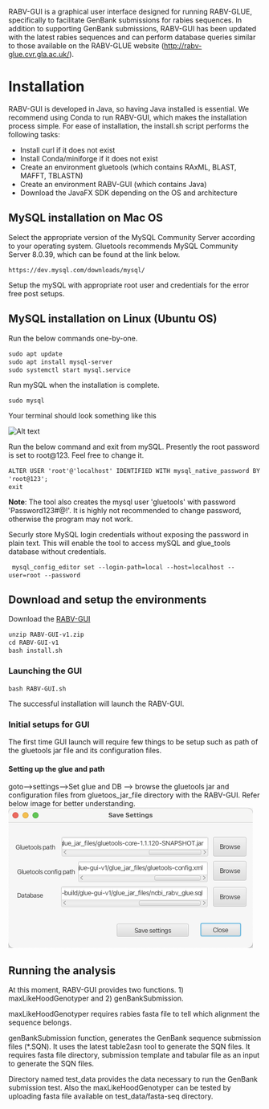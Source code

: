 RABV-GUI is a graphical user interface designed for running RABV-GLUE, specifically to facilitate GenBank submissions for rabies sequences. In addition to supporting GenBank submissions, RABV-GUI has been updated with the latest rabies sequences and can perform database queries similar to those available on the RABV-GLUE website (http://rabv-glue.cvr.gla.ac.uk/).

# Installation
RABV-GUI is developed in Java, so having Java installed is essential. We recommend using Conda to run RABV-GUI, which makes the installation process simple. For ease of installation, the install.sh script performs the following tasks:
- Install curl if it does not exist
- Install Conda/miniforge if it does not exist
- Create an environment gluetools (which contains RAxML, BLAST, MAFFT, TBLASTN)
- Create an environment RABV-GUI (which contains Java)
- Download the JavaFX SDK depending on the OS and architecture

## MySQL installation on Mac OS
Select the appropriate version of the MySQL Community Server according to your operating system. Gluetools recommends MySQL Community Server 8.0.39, which can be found at the link below. 

```shell
https://dev.mysql.com/downloads/mysql/
```
Setup the mySQL with appropriate root user and credentials for the error free post setups.

## MySQL installation on Linux (Ubuntu OS)
Run the below commands one-by-one.

```shell
sudo apt update
sudo apt install mysql-server
sudo systemctl start mysql.service
```

Run mySQL when the installation is complete.
```shell
sudo mysql
```

Your terminal should look something like this

![Alt text](img/sudo_mysql.png)

Run the below command and exit from mySQL. Presently the root password is set to root@123. Feel free to change it. 
```shell
ALTER USER 'root'@'localhost' IDENTIFIED WITH mysql_native_password BY 'root@123';
exit
```
<b>Note</b>: The tool also creates the mysql user 'gluetools' with password 'Password123#@!'. It is highly not recommended to change password, otherwise the program may not work.

Securly store MySQL login credentials without exposing the password in plain text. This will enable the tool to access mySQL and glue_tools database without credentials.

```shell
 mysql_config_editor set --login-path=local --host=localhost --user=root --password
```
## Download and setup the environments

Download the [RABV-GUI ](https://drive.google.com/file/d/1uT8PWJ-KnZRX0pudZpSeRadg1hfGyIOW/view?usp=share_link)
```shell
unzip RABV-GUI-v1.zip
cd RABV-GUI-v1
bash install.sh
```

### Launching the GUI
```shell
bash RABV-GUI.sh
```

The successful installation will launch the RABV-GUI. 

### Initial setups for GUI

The first time GUI launch will require few things to be setup such as path of the gluetools jar file and its configuration files.

#### Setting up the glue and path
goto-->settings-->Set glue and DB --> browse the gluetools jar and configuration files from gluetoos_jar_file directory with the RABV-GUI. Refer below image for better understanding.
![Alt text](img/setdb.png)


## Running the analysis
At this moment, RABV-GUI provides two functions. 1) maxLikeHoodGenotyper and 2) genBankSubmission. 

maxLikeHoodGenotyper requires rabies fasta file to tell which alignment the sequence belongs. 

genBankSubmission function, generates the GenBank sequence submission files (*.SQN). It uses the latest table2asn tool to generate the SQN files. It requires fasta file directory, submission template and tabular file as an input to generate the SQN files.

Directory named test_data provides the data necessary to run the GenBank submission test. Also the maxLikeHoodGenotyper can be tested by uploading fasta file available on test_data/fasta-seq directory. 




